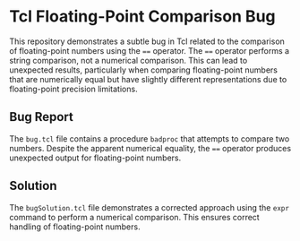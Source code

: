 # Tcl Floating-Point Comparison Bug

This repository demonstrates a subtle bug in Tcl related to the comparison of floating-point numbers using the `==` operator.  The `==` operator performs a string comparison, not a numerical comparison.  This can lead to unexpected results, particularly when comparing floating-point numbers that are numerically equal but have slightly different representations due to floating-point precision limitations.

## Bug Report

The `bug.tcl` file contains a procedure `badproc` that attempts to compare two numbers.  Despite the apparent numerical equality, the `==` operator produces unexpected output for floating-point numbers.

## Solution

The `bugSolution.tcl` file demonstrates a corrected approach using the `expr` command to perform a numerical comparison. This ensures correct handling of floating-point numbers.